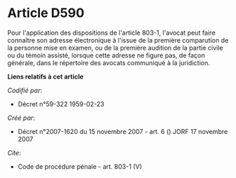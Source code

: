 # Article D590

Pour l'application des dispositions de l'article 803-1, l'avocat peut faire connaître son adresse électronique à l'issue de
la première comparution de la personne mise en examen, ou de la première audition de la partie civile ou du témoin assisté,
lorsque cette adresse ne figure pas, de façon générale, dans le répertoire des avocats communiqué à la juridiction.

**Liens relatifs à cet article**

_Codifié par_:

  - Décret n°59-322 1959-02-23

_Créé par_:

  - Décret n°2007-1620 du 15 novembre 2007 - art. 6 () JORF 17 novembre 2007

_Cite_:

  - Code de procédure pénale - art. 803-1 (V)
